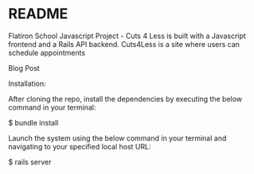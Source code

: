 # README

Flatiron School Javascript Project - Cuts 4 Less is built with a Javascript frontend and a Rails API backend. Cuts4Less is a site where users can schedule appointments

Blog Post

Installation:

After cloning the repo, install the dependencies by executing the below command in your terminal:

$ bundle install

Launch the system using the below command in your terminal and navigating to your specified local host URL:

$ rails server
